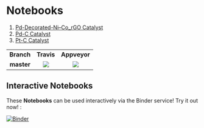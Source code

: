 # Notebooks

1. [Pd-Decorated-Ni–Co_rGO Catalyst](https://nbviewer.jupyter.org/github/ECSIM/dbfc-dataset/blob/master/Notebooks/Pd-Decorated-Ni-Co_rGO%20Catalyst.ipynb)
2. [Pd-C Catalyst](https://nbviewer.jupyter.org/github/ECSIM/dbfc-dataset/blob/master/Notebooks/Pd-C%20Catalyst.ipynb)
3. [Pt-C Catalyst](https://nbviewer.jupyter.org/github/ECSIM/dbfc-dataset/blob/master/Notebooks/Pt-C%20Catalyst.ipynb)


<table style="border-collapse: collapse;">
	<tr>
		<td align="center"><b>Branch</b></td>
		<td align="center"><b>Travis</b></td>
		<td align="center"><b>Appveyor</b></td>
	</tr>
	<tr>
		<td align="center"><b>master</b></td>
		<td align="center"><a href="https://travis-ci.org/ECSIM/dbfc-dataset"><img src="https://travis-ci.org/ECSIM/dbfc-dataset.svg?branch=master"></a></td>
		<td align="center"><a href="https://ci.appveyor.com/project/sepandhaghighi/dbfc-dataset"><img src="https://ci.appveyor.com/api/projects/status/iovlbs2yxvp29gjc/branch/master?svg=true"></a></td>
</table>

## Interactive Notebooks

These **Notebooks** can be used interactively via the Binder service! Try it out now! :

[![Binder](https://mybinder.org/badge_logo.svg)](https://mybinder.org/v2/gh/ECSIM/dbfc-dataset/master)